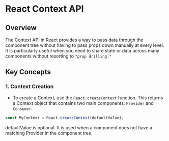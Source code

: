 # React Context API

## Overview

The Context API in React provides a way to pass data through the component tree without having to pass props down manually at every level.
It is particularly useful when you need to share state or data across many components without resorting to `"prop drilling."`

## Key Concepts

### 1. **Context Creation**

- To create a Context, use the `React.createContext` function. This returns a Context object that contains two main components: `Provider` and `Consumer`.

```javascript
const MyContext = React.createContext(defaultValue);
```

defaultValue is optional. It is used when a component does not have a matching Provider in the component tree.
